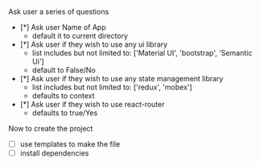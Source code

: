 Ask user a series of questions
  - [*] Ask user Name of App
    * default it to current directory
  - [*] Ask user if they wish to use any ui library
    * list includes but not limited to: ['Material UI', 'bootstrap', 'Semantic Ui']
    * default to False/No
  - [*] Ask user if they wish to use any state management library
    * list includes but not limited to: ['redux', 'mobex']
    * defaults to context
  - [*] Ask user if they wish to use react-router 
    * defaults to true/Yes

Now to create the project
  - [ ] use templates to make the file 
  - [ ] install dependencies